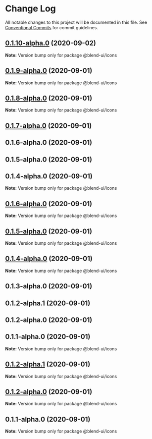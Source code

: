 # Change Log

All notable changes to this project will be documented in this file.
See [Conventional Commits](https://conventionalcommits.org) for commit guidelines.

## [0.1.10-alpha.0](https://github.com/prifina/blend-ui/compare/@blend-ui/icons@0.1.9-alpha.0...@blend-ui/icons@0.1.10-alpha.0) (2020-09-02)

**Note:** Version bump only for package @blend-ui/icons





## [0.1.9-alpha.0](https://github.com/prifina/blend-ui/compare/@blend-ui/icons@0.1.8-alpha.0...@blend-ui/icons@0.1.9-alpha.0) (2020-09-01)

**Note:** Version bump only for package @blend-ui/icons





## [0.1.8-alpha.0](https://github.com/prifina/blend-ui/compare/@blend-ui/icons@0.1.7-alpha.0...@blend-ui/icons@0.1.8-alpha.0) (2020-09-01)

**Note:** Version bump only for package @blend-ui/icons





## [0.1.7-alpha.0](https://github.com/prifina/blend-ui/compare/@blend-ui/icons@0.1.3-alpha.0...@blend-ui/icons@0.1.7-alpha.0) (2020-09-01)



## 0.1.6-alpha.0 (2020-09-01)



## 0.1.5-alpha.0 (2020-09-01)



## 0.1.4-alpha.0 (2020-09-01)

**Note:** Version bump only for package @blend-ui/icons





## [0.1.6-alpha.0](https://github.com/prifina/blend-ui/compare/v0.1.5-alpha.0...v0.1.6-alpha.0) (2020-09-01)

**Note:** Version bump only for package @blend-ui/icons





## [0.1.5-alpha.0](https://github.com/prifina/blend-ui/compare/v0.1.4-alpha.0...v0.1.5-alpha.0) (2020-09-01)

**Note:** Version bump only for package @blend-ui/icons





## [0.1.4-alpha.0](https://github.com/prifina/blend-ui/compare/v0.1.2-alpha.1...v0.1.4-alpha.0) (2020-09-01)

**Note:** Version bump only for package @blend-ui/icons





## 0.1.3-alpha.0 (2020-09-01)



## 0.1.2-alpha.1 (2020-09-01)



## 0.1.2-alpha.0 (2020-09-01)



## 0.1.1-alpha.0 (2020-09-01)

**Note:** Version bump only for package @blend-ui/icons





## [0.1.2-alpha.1](https://github.com/prifina/blend-ui/compare/v0.1.2-alpha.0...v0.1.2-alpha.1) (2020-09-01)

**Note:** Version bump only for package @blend-ui/icons





## [0.1.2-alpha.0](https://github.com/prifina/blend-ui/compare/v0.1.1-alpha.0...v0.1.2-alpha.0) (2020-09-01)

**Note:** Version bump only for package @blend-ui/icons





## 0.1.1-alpha.0 (2020-09-01)

**Note:** Version bump only for package @blend-ui/icons
